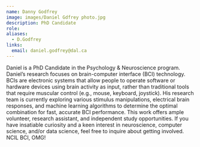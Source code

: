 ```yaml
---
name: Danny Godfrey
image: images/Daniel Gdfrey photo.jpg
description: PhD Candidate
role: 
aliases:
  - D.Godfrey
links:
  email: daniel.godfrey@dal.ca
---
```


Daniel is a PhD Candidate in the Psychology & Neuroscience program. Daniel’s research focuses on brain-computer interface (BCI) technology. BCIs are electronic systems that allow people to operate software or hardware devices using brain activity as input, rather than traditional tools that require muscular control (e.g., mouse, keyboard, joystick). His research team is currently exploring various stimulus manipulations, electrical brain responses, and machine learning algorithms to determine the optimal combination for fast, accurate BCI performance. This work offers ample volunteer, research assistant, and independent study opportunities. If you have insatiable curiosity and a keen interest in neuroscience, computer science, and/or data science, feel free to inquire about getting involved. NCIL BCI, OMG!
